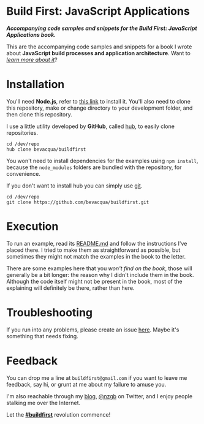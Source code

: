 # Build First: JavaScript Applications

_**Accompanying code samples and snippets for the Build First: JavaScript Applications book.**_

This are the accompanying code samples and snippets for a book I wrote about **JavaScript build processes and application architecture**. Want to [_learn more about it_](http://bevacqua.io/buildfirst "Build First: JavaScript Applications")?

# Installation

You'll need **Node.js**, refer to [this link](http://nodejs.org/download/ "Node.js Downloads") to install it.
You'll also need to clone this repository, make or change directory to your development folder, and then clone this repository.

I use a little utility developed by **GitHub**, called [hub](http://hub.github.com/ "hub by GitHub"), to easily clone repositories.

```shell
cd /dev/repo
hub clone bevacqua/buildfirst
```

You won't need to install dependencies for the examples using `npm install`, because the `node_modules` folders are bundled with the repository, for convenience.

If you don't want to install hub you can simply use [git](http://git-scm.com/ "git source control").

```shell
cd /dev/repo
git clone https://github.com/bevacqua/buildfirst.git
```

# Execution

To run an example, read its [README.md](README.md "To understand recursion, you must first understand recursion") and follow the instructions I've placed there. I tried to make them as straightforward as possible, but sometimes they might not match the examples in the book to the letter.

There are some examples here that you _won't find on the book_, those will generally be a bit longer: the reason why I didn't include them in the book. Although the code itself might not be present in the book, most of the explaining will definitely be there, rather than here.

# Troubleshooting

If you run into any problems, please create an issue [here](https://github.com/bevacqua/buildfirst/issues). Maybe it's something that needs fixing.

# Feedback

You can drop me a line at `buildfirst@gmail.com` if you want to leave me feedback, say hi, or grunt at me about my failure to amuse you.

I'm also reachable through my [blog](http://blog.ponyfoo.com "Pony Foo"), [@nzgb](https://twitter.com/nzgb "@nzgb on Twitter") on Twitter, and I enjoy people stalking me over the Internet.

Let the [**#buildfirst**](https://twitter.com/#buildfirst) revolution commence!
